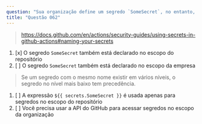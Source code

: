 ```yaml
---
question: "Sua organização define um segredo `SomeSecret`, no entanto, quando você referencia esse segredo em um fluxo de trabalho usando `${{ secrets.SomeSecret }}`, ele fornece um valor diferente do esperado. Qual pode ser o motivo disso?"
title: "Questão 062"
---
```


> https://docs.github.com/en/actions/security-guides/using-secrets-in-github-actions#naming-your-secrets
1. [x] O segredo `SomeSecret` também está declarado no escopo do repositório
1. [ ] O segredo `SomeSecret` também está declarado no escopo da empresa
> Se um segredo com o mesmo nome existir em vários níveis, o segredo no nível mais baixo tem precedência.
1. [ ] A expressão `${{ secrets.SomeSecret }}` é usada apenas para segredos no escopo do repositório
1. [ ] Você precisa usar a API do GitHub para acessar segredos no escopo da organização

